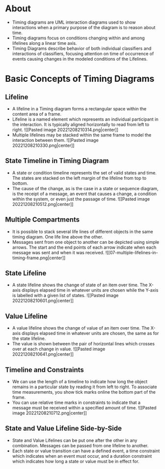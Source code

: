 # About
- Timing diagrams are UML interaction diagrams used to show interactions when a primary purpose of the diagram is to reason about time. 
- Timing diagrams focus on conditions changing within and among lifelines along a linear time axis. 
- Timing Diagrams describe behavior of both individual classifiers and interactions of classifiers, focusing attention on time of occurrence of events causing changes in the modeled conditions of the Lifelines.
# Basic Concepts of Timing Diagrams
## Lifeline
- A lifeline in a Timing diagram forms a rectangular space within the content area of a frame. 
- Lifeline is a named element which represents an individual participant in the interaction. It is typically aligned horizontally to read from left to right.
![[Pasted image 20221208210314.png|center]]
- Multiple lifelines may be stacked within the same frame to model the interaction between them.
![[Pasted image 20221208210330.png|center]]
## State Timeline in Timing Diagram
- A state or condition timeline represents the set of valid states and time. The states are stacked on the left margin of the lifeline from top to bottom.
- The cause of the change, as is the case in a state or sequence diagram, is the receipt of a message, an event that causes a change, a condition within the system, or even just the passage of time.
![[Pasted image 20221208210512.png|center]]
## Multiple Compartments
- It is possible to stack several life lines of different objects in the same timing diagram. One life line above the other. 
- Messages sent from one object to another can be depicted using simple arrows. The start and the end points of each arrow indicate when each message was sent and when it was received.
![[07-multiple-lifelines-in-timing-frame.png|center]]
## State Lifeline
- A state lifeline shows the change of state of an item over time. The X-axis displays elapsed time in whatever units are chosen while the Y-axis is labelled with a given list of states.
![[Pasted image 20221208210601.png|center]]
## Value Lifeline
- A value lifeline shows the change of value of an item over time. The X-axis displays elapsed time in whatever units are chosen, the same as for the state lifeline. 
- The value is shown between the pair of horizontal lines which crosses over at each change in value.
![[Pasted image 20221208210641.png|center]]
## Timeline and Constraints
- We can use the length of a timeline to indicate how long the object remains in a particular state by reading it from left to right. To associate time measurements, you show tick marks online the bottom part of the frame.
- You can use relative time marks in constraints to indicate that a message must be received within a specified amount of time.
![[Pasted image 20221208210712.png|center]]
## State and Value Lifeline Side-by-Side
- State and Value Lifelines can be put one after the other in any combination. Messages can be passed from one lifeline to another. 
- Each state or value transition can have a defined event, a time constraint which indicates when an event must occur, and a duration constraint which indicates how long a state or value must be in effect for.